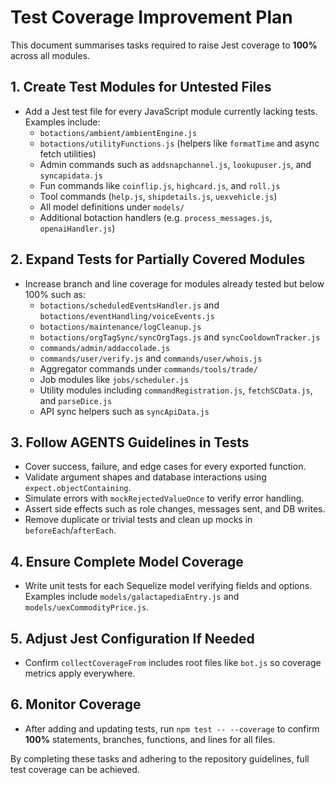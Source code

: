 # Test Coverage Improvement Plan

This document summarises tasks required to raise Jest coverage to **100%** across all modules.

## 1. Create Test Modules for Untested Files
- Add a Jest test file for every JavaScript module currently lacking tests. Examples include:
  - `botactions/ambient/ambientEngine.js`
  - `botactions/utilityFunctions.js` (helpers like `formatTime` and async fetch utilities)
  - Admin commands such as `addsnapchannel.js`, `lookupuser.js`, and `syncapidata.js`
  - Fun commands like `coinflip.js`, `highcard.js`, and `roll.js`
  - Tool commands (`help.js`, `shipdetails.js`, `uexvehicle.js`)
  - All model definitions under `models/`
  - Additional botaction handlers (e.g. `process_messages.js`, `openaiHandler.js`)

## 2. Expand Tests for Partially Covered Modules
- Increase branch and line coverage for modules already tested but below 100% such as:
  - `botactions/scheduledEventsHandler.js` and `botactions/eventHandling/voiceEvents.js`
  - `botactions/maintenance/logCleanup.js`
  - `botactions/orgTagSync/syncOrgTags.js` and `syncCooldownTracker.js`
  - `commands/admin/addaccolade.js`
  - `commands/user/verify.js` and `commands/user/whois.js`
  - Aggregator commands under `commands/tools/trade/`
  - Job modules like `jobs/scheduler.js`
  - Utility modules including `commandRegistration.js`, `fetchSCData.js`, and `parseDice.js`
  - API sync helpers such as `syncApiData.js`

## 3. Follow AGENTS Guidelines in Tests
- Cover success, failure, and edge cases for every exported function.
- Validate argument shapes and database interactions using `expect.objectContaining`.
- Simulate errors with `mockRejectedValueOnce` to verify error handling.
- Assert side effects such as role changes, messages sent, and DB writes.
- Remove duplicate or trivial tests and clean up mocks in `beforeEach`/`afterEach`.

## 4. Ensure Complete Model Coverage
- Write unit tests for each Sequelize model verifying fields and options. Examples include `models/galactapediaEntry.js` and `models/uexCommodityPrice.js`.

## 5. Adjust Jest Configuration If Needed
- Confirm `collectCoverageFrom` includes root files like `bot.js` so coverage metrics apply everywhere.

## 6. Monitor Coverage
- After adding and updating tests, run `npm test -- --coverage` to confirm **100%** statements, branches, functions, and lines for all files.

By completing these tasks and adhering to the repository guidelines, full test coverage can be achieved.
